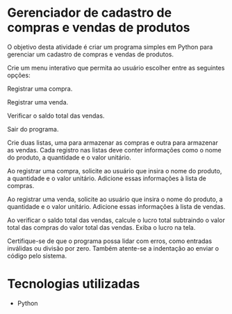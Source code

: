 # Gerenciador de cadastro de compras e vendas de produtos

O objetivo desta atividade é criar um programa simples em Python para gerenciar um cadastro de compras e vendas de produtos.

Crie um menu interativo que permita ao usuário escolher entre as seguintes opções:

Registrar uma compra.

Registrar uma venda.

Verificar o saldo total das vendas.

Sair do programa.

Crie duas listas, uma para armazenar as compras e outra para armazenar as vendas. Cada registro nas listas deve conter informações como o nome do produto, a quantidade e o valor unitário.

Ao registrar uma compra, solicite ao usuário que insira o nome do produto, a quantidade e o valor unitário. Adicione essas informações à lista de compras.

Ao registrar uma venda, solicite ao usuário que insira o nome do produto, a quantidade e o valor unitário. Adicione essas informações à lista de vendas.

Ao verificar o saldo total das vendas, calcule o lucro total subtraindo o valor total das compras do valor total das vendas. Exiba o lucro na tela.

Certifique-se de que o programa possa lidar com erros, como entradas inválidas ou divisão por zero. Também atente-se a indentação ao enviar o código pelo sistema.


# Tecnologias utilizadas

- Python